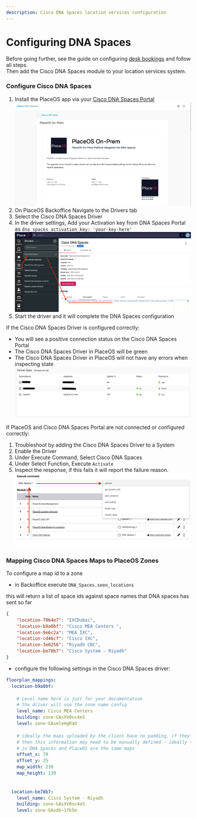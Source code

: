 ```yaml
---
description: Cisco DNA Spaces location services configuration
---
```


# Configuring DNA Spaces

Before going further, see the guide on configuring [desk bookings](../desk-booking.md) and follow all steps.\
Then add the Cisco DNA Spaces module to your location services system.

### Configure Cisco DNA Spaces

1. Install the PlaceOS app via your [Cisco DNA Spaces Portal](https://dnaspaces.io/partner/app/details/app-A575390EA4DD4915B863D6CA4F283F38) \
   ![](<../../../.gitbook/assets/image (9) (1).png>)
2. On PlaceOS Backoffice Navigate to the Drivers tab
3. Select the Cisco DNA Spaces Driver
4. In the driver settings, Add your Activation key from DNA Spaces Portal as `dna_spaces_activation_key: 'your-key-here'` \
   ![](<../../../.gitbook/assets/image (7).png>)
5. Start the driver and it will complete the DNA Spaces configuration

If the Cisco DNA Spaces Driver is configured correctly:

* You will see a positive connection status on the Cisco DNA Spaces Portal
* The Cisco DNA Spaces Driver in PlaceOS will be green
* The Cisco DNA Spaces Driver in PlaceOS will not have any errors when inspecting state\
  ![](<../../../.gitbook/assets/image (8).png>)

If PlaceOS and Cisco DNA Spaces Portal are not connected or configured correctly:

1. Troubleshoot by adding the Cisco DNA Spaces Driver to a System
2. Enable the Driver
3. Under Execute Command, Select Cisco DNA Spaces
4. Under Select Function, Execute `Activate`
5. Inspect the response, if this fails it will report the failure reason.\
   ![](<../../../.gitbook/assets/image (5).png>)

### Mapping Cisco DNA Spaces Maps to PlaceOS Zones

To configure a map id to a zone

* in Backoffice execute `DNA_Spaces.seen_locations`

this will return a list of space ids against space names that DNA spaces has sent so far

```json
{
    "location-7864e7": "IXCDubai",
    "location-b9a0bf": "Cisco MEA Centers ",
    "location-9e6c2a": "MEA IXC",
    "location-cd46cf": "Cisco IXC",
    "location-3e0256": "Riyadh CBC",
    "location-be78b7": "Cisco System - Riyadh"
}
```

* configure the following settings in the Cisco DNA Spaces driver:

```yaml
floorplan_mappings:
  location-b9a0bf:

    # Level name here is just for your documentation
    # the driver will use the zone name config
    level_name: Cisco MEA Centers
    building: zone-GAsXV0nc4eS
    level: zone-GAsmleHgRaO

    # ideally the maps uploaded by the client have no padding, if they do
    # then this information may need to be manually defined - ideally the maps
    # in DNA Spaces and PlaceOS are the same maps
    offset_x: 70
    offset_y: 25
    map_width: 230
    map_height: 130


  location-be78b7:
    level_name: Cisco System - Riyadh
    building: zone-GAsXV0nc4eS
    level: zone-GAsdb~1fk5m
```
